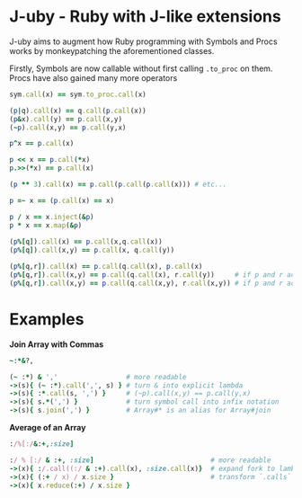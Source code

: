 <!--language-all: lang-rb -->

# J-uby - Ruby with J-like extensions

J-uby aims to augment how Ruby programming with Symbols and Procs works by monkeypatching the aforementioned classes. 

Firstly, Symbols are now callable without first calling `.to_proc` on them. Procs have also gained many more operators

```ruby
sym.call(x) == sym.to_proc.call(x)

(p|q).call(x) == q.call(p.call(x))
(p&x).call(y) == p.call(x,y)
(~p).call(x,y) == p.call(y,x)

p^x == p.call(x)

p << x == p.call(*x)
p.>>(*x) == p.call(x)

(p ** 3).call(x) == p.call(p.call(p.call(x))) # etc...

p =~ x == (p.call(x) == x)

p / x == x.inject(&p)
p * x == x.map(&p)
 
(p%[q]).call(x) == p.call(x,q.call(x))
(p%[q]).call(x,y) == p.call(x, q.call(y))

(p%[q,r]).call(x) == p.call(q.call(x), p.call(x)
(p%[q,r]).call(x,y) == p.call(q.call(x), r.call(y))     # if p and r accept one argument
(p%[q,r]).call(x,y) == p.call(q.call(x,y), r.call(x,y)) # if p and r accept 2 arguments
```
# Examples

**Join Array with Commas**

```ruby
~:*&?,

(~ :*) & ','                 # more readable
->(s){ (~ :*).call(',', s) } # turn & into explicit lambda
->(s){ :*.call(s, ',') }     # (~p).call(x,y) == p.call(y,x)
->(s){ s.*(',') }            # turn symbol call into infix notation
->(s){ s.join(',') }         # Array#* is an alias for Array#join
```
**Average of an Array**
```ruby
:/%[:/&:+,:size]

:/ % [:/ & :+, :size]                             # more readable 
->(x){ :/.call((:/ & :+).call(x), :size.call(x)}  # expand fork to lambda
->(x){ (:+ / x) / x.size }                        # transform `.calls` on procs to method accesses
->(x){ x.reduce(:+) / x.size }
```
